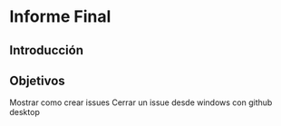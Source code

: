 # Informe Final

## Introducción

## Objetivos

Mostrar como crear issues
Cerrar un issue desde windows con github desktop